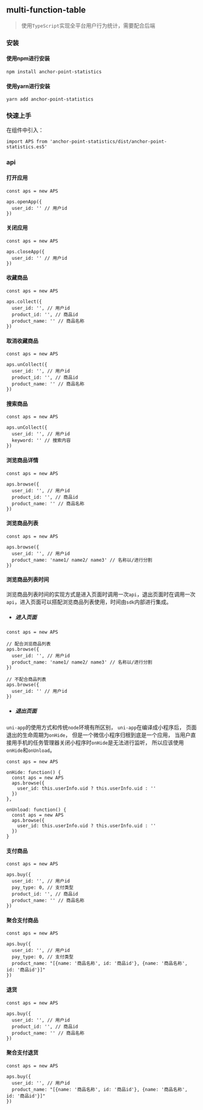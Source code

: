 ## multi-function-table

> 使用`TypeScript`实现全平台用户行为统计，需要配合后端

### 安装

#### 使用npm进行安装

```shell script
npm install anchor-point-statistics
```

#### 使用yarn进行安装

```shell script
yarn add anchor-point-statistics
```


### 快速上手

在组件中引入：

```shell script
import APS from 'anchor-point-statistics/dist/anchor-point-statistics.es5'
```

### api

#### 打开应用

```ecmascript 6
const aps = new APS

aps.openApp({ 
  user_id: '' // 用户id
})
```

#### 关闭应用

```ecmascript 6
const aps = new APS

aps.closeApp({ 
  user_id: '' // 用户id
})
```

#### 收藏商品

```ecmascript 6
const aps = new APS

aps.collect({ 
  user_id: '', // 用户id
  product_id: '', // 商品id
  product_name: '' // 商品名称
})
```

#### 取消收藏商品

```ecmascript 6
const aps = new APS

aps.unCollect({ 
  user_id: '', // 用户id
  product_id: '', // 商品id
  product_name: '' // 商品名称
})
```

#### 搜索商品

```ecmascript 6
const aps = new APS

aps.unCollect({ 
  user_id: '', // 用户id
  keyword: '' // 搜索内容
})
```

#### 浏览商品详情

```ecmascript 6
const aps = new APS

aps.browse({
  user_id: '', // 用户id
  product_id: '', // 商品id
  product_name: '' // 商品名称
})
```

#### 浏览商品列表

```ecmascript 6
const aps = new APS

aps.browse({
  user_id: '', // 用户id
  product_name: 'name1/ name2/ name3' // 名称以/进行分割
})
```

#### 浏览商品列表时间

浏览商品列表时间的实现方式是进入页面时调用一次`api`，退出页面时在调用一次`api`，进入页面可以搭配浏览商品列表使用，时间由`sdk`内部进行集成。

- ##### 进入页面
```ecmascript 6
const aps = new APS

// 配合浏览商品列表
aps.browse({
  user_id: '', // 用户id
  product_name: 'name1/ name2/ name3' // 名称以/进行分割
})

// 不配合商品列表
aps.browse({
  user_id: '' // 用户id
})
```

- ##### 退出页面

`uni-app`的使用方式和传统`node`环境有所区别，
`uni-app`在编译成小程序后，
页面退出的生命周期为`onHide`，
但是一个微信小程序归根到底是一个应用，
当用户直接用手机的任务管理器关闭小程序时`onHide`是无法进行监听，
所以应该使用`onHide`和`onUnload`。

```ecmascript 6
const aps = new APS

onHide: function() {
  const aps = new APS
  aps.browse({
    user_id: this.userInfo.uid ? this.userInfo.uid : ''
  })
},

onUnload: function() {
  const aps = new APS
  aps.browse({
    user_id: this.userInfo.uid ? this.userInfo.uid : ''
  })
}
```

#### 支付商品

```ecmascript 6
const aps = new APS

aps.buy({
  user_id: '', // 用户id
  pay_type: 0, // 支付类型
  product_id: '', // 商品id
  product_name: '' // 商品名称
})
```

#### 聚合支付商品

```ecmascript 6
const aps = new APS

aps.buy({
  user_id: '', // 用户id
  pay_type: 0, // 支付类型
  product_name: "[{name: '商品名称', id: '商品id'}, {name: '商品名称', id: '商品id'}]"
})
```

#### 退货

```ecmascript 6
const aps = new APS

aps.buy({
  user_id: '', // 用户id
  product_id: '', // 商品id
  product_name: '' // 商品名称
})
```

#### 聚合支付退货

```ecmascript 6
const aps = new APS

aps.buy({
  user_id: '', // 用户id
  product_name: "[{name: '商品名称', id: '商品id'}, {name: '商品名称', id: '商品id'}]"
})
```
